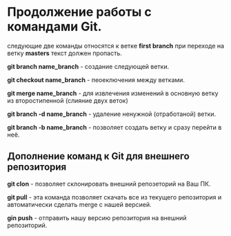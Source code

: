 # Продолжение работы с командами Git.

следующие две команды относятся к ветке **first branch** при переходе на ветку **masters** текст должен пропасть. 

**git branch name_branch** - создание следующей ветки.

**git checkout name_branch** - пеоеключения между ветками.

**git merge name_branch** - для извлечения изменений в основную ветку из второстипенной (слияние двух веток)

**git branch -d name_branch** - удаление ненужной (отработаной) ветки.

**git branch -b name_branch** - позволяет создать ветку и сразу перейти в неё.

## Дополнение команд к Git для внешнего репозитория

**git clon** - позволяет склонировать внешний репозеторий на Ваш ПК.

**git pull** - эта команда позволяет скачать все из текущего репозитория и автоматически сделать merge с нашей версией.

**gin push** - отправить нашу версию репозитория на внешний репозиторий.





